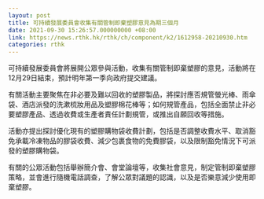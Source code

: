 ```yaml
---
layout: post
title: 可持續發展委員會收集有關管制即棄塑膠意見為期三個月
date: 2021-09-30 15:26:57.000000000 +08:00
link: https://news.rthk.hk/rthk/ch/component/k2/1612958-20210930.htm
categories: rthk
---
```


可持續發展委員會將展開公眾參與活動，收集有關管制即棄塑膠的意見，活動將在12月29日結束，預計明年第一季向政府提交建議。

有關活動主要聚焦在非必要及難以回收的塑膠製品，將探討應否規管螢光棒、雨傘袋、酒店派發的洗漱梳妝用品及塑膠棉花棒等；如何規管產品，包括全面禁止非必要塑膠產品、透過收費或生產者責任計劃規管，或推出自願回收等措施。

活動亦提出探討優化現有的塑膠購物袋收費計劃，包括是否調整收費水平、取消豁免承載冷凍物品的膠袋收費、減少包裹食物的免費膠袋，以及限制豁免情況下可派發的塑膠購物袋。

有關的公眾活動包括舉辦簡介會、會堂論壇等，收集社會意見，制定管制即棄塑膠策略，並會進行隨機電話調查，了解公眾對議題的認識，以及是否樂意減少使用即棄塑膠。
